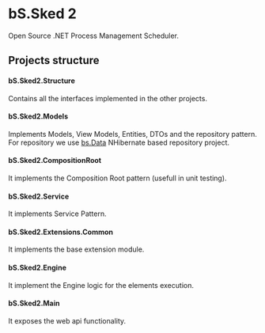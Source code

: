 # bS.Sked 2
Open Source .NET Process Management Scheduler.
## Projects structure
#### bS.Sked2.Structure
Contains all the interfaces implemented in the other projects.
#### bS.Sked2.Models
Implements Models, View Models, Entities, DTOs and the repository pattern.
For repository we use [bs.Data](https://github.com/babbubba/bs.Data "bs.Data") NHibernate based repository project.
#### bS.Sked2.CompositionRoot
It implements the Composition Root pattern (usefull in unit testing).
#### bS.Sked2.Service
It implements Service Pattern.
#### bS.Sked2.Extensions.Common
It implements the base extension module.
#### bS.Sked2.Engine
It implement the Engine logic for the elements execution.
#### bS.Sked2.Main
It exposes the web api functionality.
